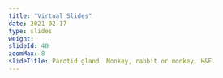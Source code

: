 ```yaml
---
title: "Virtual Slides"
date: 2021-02-17
type: slides
weight:
slideId: 40
zoomMax: 8
slideTitle: Parotid gland. Monkey, rabbit or monkey. H&E.
---
```

